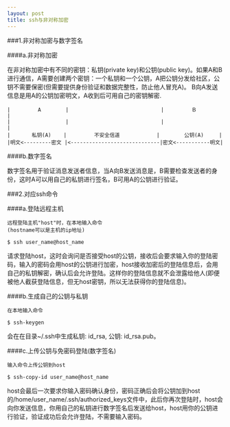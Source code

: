 ```yaml
---
layout: post 
title: ssh与非对称加密
---
```


###1.非对称加密与数字签名

####a.非对称加密 

在非对称加密中有不同的密钥：私钥(private key)和公钥(public key)。如果A和B进行通信，A需要创建两个密钥：一个私钥和一个公钥，A把公钥分发给社区，公钥不需要保密(但需要提供身份验证和数据完整性，防止他人冒充A)。  B向A发送信息是用A的公钥加密明文，A收到后可用自己的密钥解密.

    |         A        |                              |　　　    Ｂ        |
    |                  |                              |                   |
    |       私钥(A)    |         不安全信道            |        公钥(A)     |
    |明文<---------密文 |<-----------------------------|密文<-----------明文|

####b.数字签名

数字签名用于验证消息发送者信息，当A向B发送消息是，B需要检查发送者的身份，这时A可以用自己的私钥进行签名，B可用A的公钥进行验证。

###2.对应ssh命令

####a.登陆远程主机

    远程登陆主机"host"时，在本地输入命令 
    (hostname可以是主机的ip地址)

    $ ssh user_name@host_name  

请求登陆host，这时会询问是否接受host的公钥，接收后会要求输入你的登陆密码，输入的密码会用host的公钥进行加密，host接收加密后的登陆信息后，会用自己的私钥解密，确认后会允许登陆。这样你的登陆信息就不会泄露给他人(即便被他人截获登陆信息，但无host密钥，所以无法获得你的登陆信息)。

####b.生成自己的公钥与私钥

    在本地输入命令  

    $ ssh-keygen    

会在在目录~/.ssh中生成私钥: id_rsa,  公钥: id_rsa.pub。

####c.上传公钥与免密码登陆(数字签名)

    输入命令上传公钥到host 

    $ ssh-copy-id user_name@host_name  

host会最后一次要求你输入密码确认身份，密码正确后会将公钥加到host的/home/user_name/.ssh/authorized_keys文件中，此后你再次登陆时，host会向你发送信息，你用自己的私钥进行数字签名后发送给host，host用你的公钥进行验证，验证成功后会允许登陆，不需要输入密码。

